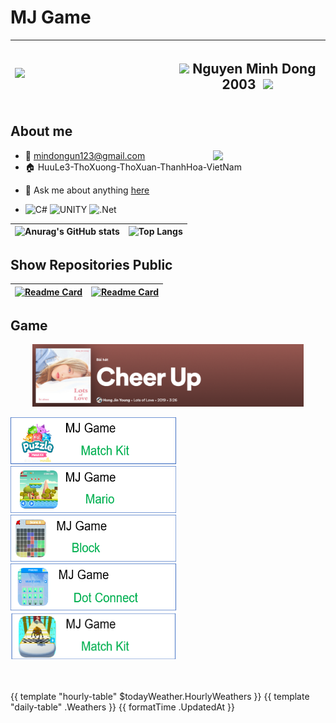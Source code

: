 # MJ Game

|<img align='left' src="https://github.com/mindongun123/MJGame/blob/main/MJGame.gif" width="240">| <h2>  <img src="https://media.giphy.com/media/VgCDAzcKvsR6OM0uWg/giphy.gif" width="50"> Nguyen Minh Dong 2003 <image>  <img src="https://media.giphy.com/media/mGcNjsfWAjY5AEZNw6/giphy.gif" width="50"> </h2>|
| --- | --- |
    

## **About me**
<img align='right' src="https://media.giphy.com/media/M9gbBd9nbDrOTu1Mqx/giphy.gif" width="180">

- 📧 mindongun123@gmail.com
- 🏠 HuuLe3-ThoXuong-ThoXuan-ThanhHoa-VietNam

<!-- - 💼 FrontEnd Engineer at [Razorpay](http://razorpay.com/) -->
<!-- - 📈 Built github-readme-stats, verlyjs and more, **50m+** hits • **50K** stars on GitHub -->
<!-- - ❤️ I love writing TypeScript, and building fun experiments on type-level -->
- 💬 Ask me about anything [here](https://facebook.com//md.6823)
  
- ![C#](https://img.shields.io/badge/c%23-%23239120.svg?style=for-the-badge&logo=c-sharp&logoColor=white)
![UNITY](https://img.shields.io/badge/Unity-%2320232a.svg?style=for-the-badge&logo=unity&logoColor=white) 
![.Net](https://img.shields.io/badge/.NET-5C2D91?style=for-the-badge&logo=.net&logoColor=white)



<!-- 
| <a href="https://github.com/mindongun123"><img align="center" src="https://github-readme-stats.vercel.app/api?username=mindongun123&show_icons=true&include_all_commits=true&theme=buefy&hide_border=true" alt="Anurag's github stats" /></a> | <a href="https://github.com/mindongun123"><img align="center" src="https://github-readme-stats.vercel.app/api/top-langs/?username=mindongun123&layout=compact&theme=buefy&hide_border=true" /></a> |
| ------------- | ------------- | -->




|![Anurag's GitHub stats](https://github-readme-stats.vercel.app/api?username=mindongun123&show_icons=true&theme=white)| ![Top Langs](https://github-readme-stats.vercel.app/api/top-langs/?username=mindongun123&layout=compact)|
| ------------- | ------------- |






## Show Repositories Public


|[![Readme Card](https://github-readme-stats.vercel.app/api/pin/?username=mindongun123&repo=mindongun123&show_owner=true)](https://github.com/mindongun123/mindongun123)|[![Readme Card](https://github-readme-stats.vercel.app/api/pin/?username=mindongun123&repo=MJGame_APK&show_owner=true)](https://github.com/mindongun123/MJGame_APK)|
| ------------- | ------------- |


## Game


<!-- Nothing weird to see here -->
<div  align="center">
  <a href="https://open.spotify.com/track/0NOOpNzTcrgMiKigtt9hXa">
    <img src= "https://github.com/mindongun123/mindongun123/blob/main/CheerUp.png" right ="400" height = "100">
<!--     <img src="https://raw.githubusercontent.com/andyruwruw/andyruwruw/master/example/now-playing.svg" > -->
  </a>
</div>

<p>
    
</p>

<div>
<a href="https://github.com/mindongun123/MJGame_APK/releases/tag/MatchKit">
        <img src="https://github.com/mindongun123/mindongun123/blob/main/MatchKit.png" alt="Mô tả ảnh 1" width="265", height = "75">
    </a>
    <a href="https://github.com/mindongun123/MJGame_APK/releases/tag/MJGame_Mario">
        <img src="https://github.com/mindongun123/mindongun123/blob/main/GMario.png" alt="Mô tả ảnh 2" width="265", height = "75">
    </a>
    <a href="https://github.com/mindongun123/MJGame_APK/releases/tag/MJGame_Block">
        <img src="https://github.com/mindongun123/mindongun123/blob/main/GBlock.png" alt="Mô tả ảnh 3" width="265", height = "75">
    </a>
    <a href="https://github.com/mindongun123/MJGame_APK/releases/tag/MJGame-Connect">
        <img src="https://github.com/mindongun123/mindongun123/blob/main/GConnect.png" alt="Mô tả ảnh 3" width="265", height = "75">
    </a>
     <a href="https://github.com/mindongun123/MJGame_APK/releases/tag/runner3D">
        <img src="https://github.com/mindongun123/mindongun123/blob/main/Runner3D.png" alt="Mô tả ảnh 3" width="265", height = "75">
    </a>
</div>
<br></br>



<!-- Proudly created with GPRM ( https://gprm.itsvg.in ) -->



{{ template "hourly-table" $todayWeather.HourlyWeathers }}
{{ template "daily-table" .Weathers }}
{{ formatTime .UpdatedAt }}



